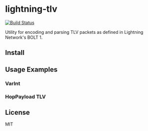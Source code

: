 # lightning-tlv

[![Build Status](https://travis-ci.com/arik-so/lightning-tlv.svg?branch=master)](https://travis-ci.com/arik-so/lightning-tlv)

Utility for encoding and parsing TLV packets as defined in Lightning Network's BOLT 1.

## Install

## Usage Examples

### VarInt

### HopPayload TLV

## License

MIT
